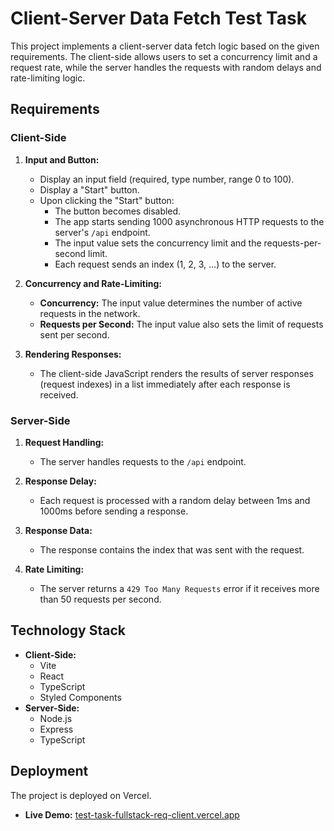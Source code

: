 # Client-Server Data Fetch Test Task

This project implements a client-server data fetch logic based on the given requirements. The client-side allows users to set a concurrency limit and a request rate, while the server handles the requests with random delays and rate-limiting logic.

## Requirements

### Client-Side

1. **Input and Button:**
   - Display an input field (required, type number, range 0 to 100).
   - Display a "Start" button.
   - Upon clicking the "Start" button:
     - The button becomes disabled.
     - The app starts sending 1000 asynchronous HTTP requests to the server's `/api` endpoint.
     - The input value sets the concurrency limit and the requests-per-second limit.
     - Each request sends an index (1, 2, 3, ...) to the server.

2. **Concurrency and Rate-Limiting:**
   - **Concurrency:** The input value determines the number of active requests in the network.
   - **Requests per Second:** The input value also sets the limit of requests sent per second.

3. **Rendering Responses:**
   - The client-side JavaScript renders the results of server responses (request indexes) in a list immediately after each response is received.

### Server-Side

1. **Request Handling:**
   - The server handles requests to the `/api` endpoint.

2. **Response Delay:**
   - Each request is processed with a random delay between 1ms and 1000ms before sending a response.

3. **Response Data:**
   - The response contains the index that was sent with the request.

4. **Rate Limiting:**
   - The server returns a `429 Too Many Requests` error if it receives more than 50 requests per second.

## Technology Stack

- **Client-Side:**
  - Vite
  - React
  - TypeScript
  - Styled Components
- **Server-Side:**
  - Node.js
  - Express
  - TypeScript

## Deployment

The project is deployed on Vercel.

- **Live Demo:** [test-task-fullstack-req-client.vercel.app](https://test-task-fullstack-req-client.vercel.app/)
